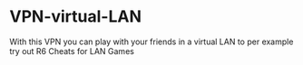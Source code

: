 # VPN-virtual-LAN
With this VPN you can play with your friends in a virtual LAN to per example try out R6 Cheats for LAN Games
